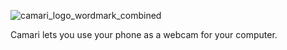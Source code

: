 ![camari_logo_wordmark_combined](https://github.com/user-attachments/assets/b1366f8d-d68c-4a85-ab72-5a2fd717d11f)

Camari lets you use your phone as a webcam for your computer.
